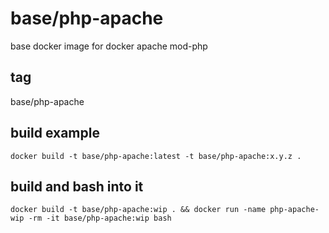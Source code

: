 # base/php-apache

base docker image for docker apache mod-php

## tag
base/php-apache

## build example
```
docker build -t base/php-apache:latest -t base/php-apache:x.y.z .
```

## build and bash into it
```
docker build -t base/php-apache:wip . && docker run -name php-apache-wip -rm -it base/php-apache:wip bash
```
